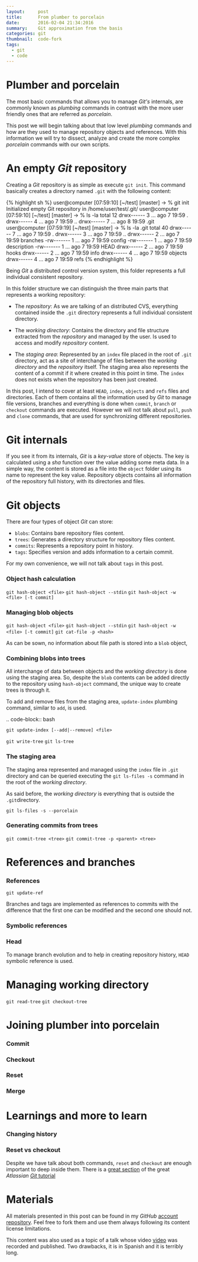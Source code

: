 ```yaml
---
layout:     post
title:      From plumber to porcelain
date:       2016-02-04 21:34:2016
summary:    Git approximation from the basis
categories: git
thumbnail:  code-fork
tags:
  - git
  - code
---
```


# Plumber and porcelain

The most basic commands that allows you to manage *Git's* internals, are
commonly known as _plumbing_ commands in contrast with the more user friendly
ones that are referred as _porcelain_.

This post we will begin talking about that low level _plumbing_ commands and how
are they used to manage repository objects and references. With this information
we will try to dissect, analyze and create the more complex _porcelain_ commands
with our own scripts.

# An empty *Git* repository

Creating a *Git* repository is as simple as execute `git init`. This command
basically creates a directory named `.git` with the following content:

{% highlight sh %}
user@computer [07:59:10] [~/test] [master]
-> % git init
Initialized empty Git repository in /home/user/test/.git/
user@computer [07:59:10] [~/test] [master]
-> % ls -la
total 12
drwx------ 3 ... ago  7 19:59 .
drwx------ 4 ... ago  7 19:59 ..
drwx------ 7 ... ago  8 19:59 .git
user@computer [07:59:19] [~/test] [master]
-> % ls -la .git
total 40
drwx------ 7 ... ago  7 19:59 .
drwx------ 3 ... ago  7 19:59 ..
drwx------ 2 ... ago  7 19:59 branches
-rw------- 1 ... ago  7 19:59 config
-rw------- 1 ... ago  7 19:59 description
-rw------- 1 ... ago  7 19:59 HEAD
drwx------ 2 ... ago  7 19:59 hooks
drwx------ 2 ... ago  7 19:59 info
drwx------ 4 ... ago  7 19:59 objects
drwx------ 4 ... ago  7 19:59 refs
{% endhighlight %}

Being *Git* a distributed control version system, this folder represents a full
individual consistent repository.

In this folder structure we can distinguish the three main parts that represents
a working repository:

* The _repository_: As we are talking of an distributed CVS, everything
  contained inside the `.git` directory represents a full individual consistent
  directory.

* The _working directory_: Contains the directory and file structure extracted
  from the _repository_ and managed by the user. Is used to access and modify
  _repository_ content.

* The _staging area_: Represented by an `index` file placed in the root of
  `.git` directory, act as a site of interchange of files between the _working
  directory_ and the _repository_ itself. The staging area also represents the
  content of a commit if it where created in this point in time. The `index`
  does not exists when the repository has been just created.

In this post, I intend to cover at least `HEAD`, `index`, `objects` and `refs`
files and directories. Each of them contains all the information used by *Git*
to manage file  versions, branches and everything is done when `commit`,
`branch` or `checkout` commands are executed.  However we will not talk about
`pull`, `push` and `clone` commands, that are used for synchronizing different
repositories.

# Git internals

If you see it from its internals, *Git* is a _key-value_ store of objects. The
key is calculated using a _sha_ function over the value adding some meta data.
In a simple way, the content is stored as a file into the `object` folder using
its name to represent the key value. Repository objects contains all information
of the repository full history, with its directories and files.

# Git objects

There are four types of object *Git* can store:

* `blobs`: Contains bare repository files content.
* `trees`: Generates a directory structure for repository files content.
* `commits`: Represents a repository point in history.
* `tags`: Specifies version and adds information to a certain commit.

For my own convenience, we will not talk about `tags` in this post.

### Object hash calculation

`git hash-object <file>`
`git hash-object --stdin`
`git hash-object -w <file> [-t commit]`

### Managing blob objects

`git hash-object <file>`
`git hash-object --stdin`
`git hash-object -w <file> [-t commit]`
`git cat-file -p <hash>`

As can be sown, no information about file path is stored into a `blob` object,

### Combining blobs into trees

All interchange of data between objects and the _working directory_ is done
using the staging area. So, despite the `blob` contents can be added directly to
the repository using `hash-object` command, the unique way to create trees is
through it.

To add and remove files from the staging area, `update-index` plumbing command,
similar to `add`, is used.

.. code-block:: bash

    git update-index [--add|--remove] <file>

`git write-tree`
`git ls-tree`

### The staging area

The staging area represented and managed using the `index` file in `.git`
directory and can be queried executing the `git ls-files -s` command in the root
of the _working directory_.

As said before, the _working directory_ is everything that is outside the
`.git`directory.

`git ls-files -s --porcelain`

### Generating commits from trees

`git commit-tree <tree>`
`git commit-tree -p <parent> <tree>`

# References and branches

### References

`git update-ref`

Branches and tags are implemented as references to commits with the difference
that the first one can be modified and the second one should not.

### Symbolic references

### Head

To manage branch evolution and to help in creating repository history, `HEAD`
symbolic reference is used.

# Managing working directory

`git read-tree`
`git checkout-tree`

# Joining plumber into porcelain

### Commit

### Checkout

### Reset

### Merge

# Learnings and more to learn

### Changing history

### Reset vs checkout

Despite we have talk about both commands, `reset` and `checkout` are enough
important to deep inside them. There is a [great section][atl-tut-check-reset]
of the great *Atlassian* [*Git* tutorial][atlassian-tutorial]

# Materials

All materials presented in this post can be found in my *GitHub* [account
repository][talk-repo]. Feel free to fork them and use them always following its
content license limitations.

This content was also used as a topic of a talk whose video [video][talk-video]
was recorded and published. Two drawbacks, it is in Spanish and it is terribly
long.

[talk-repo]: https://github.com/pablerass/talk-from-plumber-to-porcelain
[talk-video]: https://www.google.com/+PabloMu&ntilde;ozOrb/posts/4dk94iYRe7K
[pro-git]: https://git-scm.com/book/en/v2
[atlassian-tutorial]: https://www.atlassian.com/git/tutorials
[atl-tut-check-reset]: https://www.atlassian.com/git/tutorials/resetting-checking-out-and-reverting
